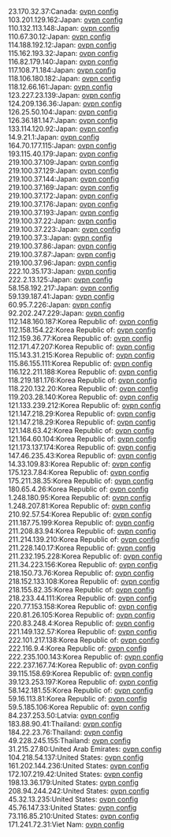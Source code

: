 23.170.32.37:Canada: [ovpn config](vpn/23_170_32_37.ovpn)  
103.201.129.162:Japan: [ovpn config](vpn/103_201_129_162.ovpn)  
110.132.113.148:Japan: [ovpn config](vpn/110_132_113_148.ovpn)  
110.67.30.12:Japan: [ovpn config](vpn/110_67_30_12.ovpn)  
114.188.192.12:Japan: [ovpn config](vpn/114_188_192_12.ovpn)  
115.162.193.32:Japan: [ovpn config](vpn/115_162_193_32.ovpn)  
116.82.179.140:Japan: [ovpn config](vpn/116_82_179_140.ovpn)  
117.108.71.184:Japan: [ovpn config](vpn/117_108_71_184.ovpn)  
118.106.180.182:Japan: [ovpn config](vpn/118_106_180_182.ovpn)  
118.12.66.161:Japan: [ovpn config](vpn/118_12_66_161.ovpn)  
123.227.23.139:Japan: [ovpn config](vpn/123_227_23_139.ovpn)  
124.209.136.36:Japan: [ovpn config](vpn/124_209_136_36.ovpn)  
126.25.50.104:Japan: [ovpn config](vpn/126_25_50_104.ovpn)  
126.36.181.147:Japan: [ovpn config](vpn/126_36_181_147.ovpn)  
133.114.120.92:Japan: [ovpn config](vpn/133_114_120_92.ovpn)  
14.9.21.1:Japan: [ovpn config](vpn/14_9_21_1.ovpn)  
164.70.177.115:Japan: [ovpn config](vpn/164_70_177_115.ovpn)  
193.115.40.179:Japan: [ovpn config](vpn/193_115_40_179.ovpn)  
219.100.37.109:Japan: [ovpn config](vpn/219_100_37_109.ovpn)  
219.100.37.129:Japan: [ovpn config](vpn/219_100_37_129.ovpn)  
219.100.37.144:Japan: [ovpn config](vpn/219_100_37_144.ovpn)  
219.100.37.169:Japan: [ovpn config](vpn/219_100_37_169.ovpn)  
219.100.37.172:Japan: [ovpn config](vpn/219_100_37_172.ovpn)  
219.100.37.176:Japan: [ovpn config](vpn/219_100_37_176.ovpn)  
219.100.37.193:Japan: [ovpn config](vpn/219_100_37_193.ovpn)  
219.100.37.22:Japan: [ovpn config](vpn/219_100_37_22.ovpn)  
219.100.37.223:Japan: [ovpn config](vpn/219_100_37_223.ovpn)  
219.100.37.3:Japan: [ovpn config](vpn/219_100_37_3.ovpn)  
219.100.37.86:Japan: [ovpn config](vpn/219_100_37_86.ovpn)  
219.100.37.87:Japan: [ovpn config](vpn/219_100_37_87.ovpn)  
219.100.37.96:Japan: [ovpn config](vpn/219_100_37_96.ovpn)  
222.10.35.173:Japan: [ovpn config](vpn/222_10_35_173.ovpn)  
222.2.13.125:Japan: [ovpn config](vpn/222_2_13_125.ovpn)  
58.158.192.217:Japan: [ovpn config](vpn/58_158_192_217.ovpn)  
59.139.187.41:Japan: [ovpn config](vpn/59_139_187_41.ovpn)  
60.95.7.226:Japan: [ovpn config](vpn/60_95_7_226.ovpn)  
92.202.247.229:Japan: [ovpn config](vpn/92_202_247_229.ovpn)  
112.148.160.187:Korea Republic of: [ovpn config](vpn/112_148_160_187.ovpn)  
112.158.154.22:Korea Republic of: [ovpn config](vpn/112_158_154_22.ovpn)  
112.159.36.77:Korea Republic of: [ovpn config](vpn/112_159_36_77.ovpn)  
112.171.47.207:Korea Republic of: [ovpn config](vpn/112_171_47_207.ovpn)  
115.143.31.215:Korea Republic of: [ovpn config](vpn/115_143_31_215.ovpn)  
115.86.155.111:Korea Republic of: [ovpn config](vpn/115_86_155_111.ovpn)  
116.122.211.188:Korea Republic of: [ovpn config](vpn/116_122_211_188.ovpn)  
118.219.181.176:Korea Republic of: [ovpn config](vpn/118_219_181_176.ovpn)  
118.220.132.20:Korea Republic of: [ovpn config](vpn/118_220_132_20.ovpn)  
119.203.28.140:Korea Republic of: [ovpn config](vpn/119_203_28_140.ovpn)  
121.133.239.212:Korea Republic of: [ovpn config](vpn/121_133_239_212.ovpn)  
121.147.218.29:Korea Republic of: [ovpn config](vpn/121_147_218_29.ovpn)  
121.147.218.29:Korea Republic of: [ovpn config](vpn/121_147_218_29.ovpn)  
121.148.63.42:Korea Republic of: [ovpn config](vpn/121_148_63_42.ovpn)  
121.164.60.104:Korea Republic of: [ovpn config](vpn/121_164_60_104.ovpn)  
121.173.137.174:Korea Republic of: [ovpn config](vpn/121_173_137_174.ovpn)  
147.46.235.43:Korea Republic of: [ovpn config](vpn/147_46_235_43.ovpn)  
14.33.109.83:Korea Republic of: [ovpn config](vpn/14_33_109_83.ovpn)  
175.123.7.84:Korea Republic of: [ovpn config](vpn/175_123_7_84.ovpn)  
175.211.38.35:Korea Republic of: [ovpn config](vpn/175_211_38_35.ovpn)  
180.65.4.26:Korea Republic of: [ovpn config](vpn/180_65_4_26.ovpn)  
1.248.180.95:Korea Republic of: [ovpn config](vpn/1_248_180_95.ovpn)  
1.248.207.81:Korea Republic of: [ovpn config](vpn/1_248_207_81.ovpn)  
210.92.57.54:Korea Republic of: [ovpn config](vpn/210_92_57_54.ovpn)  
211.187.75.199:Korea Republic of: [ovpn config](vpn/211_187_75_199.ovpn)  
211.208.83.94:Korea Republic of: [ovpn config](vpn/211_208_83_94.ovpn)  
211.214.139.210:Korea Republic of: [ovpn config](vpn/211_214_139_210.ovpn)  
211.228.140.17:Korea Republic of: [ovpn config](vpn/211_228_140_17.ovpn)  
211.232.195.228:Korea Republic of: [ovpn config](vpn/211_232_195_228.ovpn)  
211.34.223.156:Korea Republic of: [ovpn config](vpn/211_34_223_156.ovpn)  
218.150.73.76:Korea Republic of: [ovpn config](vpn/218_150_73_76.ovpn)  
218.152.133.108:Korea Republic of: [ovpn config](vpn/218_152_133_108.ovpn)  
218.155.82.35:Korea Republic of: [ovpn config](vpn/218_155_82_35.ovpn)  
218.233.44.111:Korea Republic of: [ovpn config](vpn/218_233_44_111.ovpn)  
220.77.153.158:Korea Republic of: [ovpn config](vpn/220_77_153_158.ovpn)  
220.81.26.105:Korea Republic of: [ovpn config](vpn/220_81_26_105.ovpn)  
220.83.248.4:Korea Republic of: [ovpn config](vpn/220_83_248_4.ovpn)  
221.149.132.57:Korea Republic of: [ovpn config](vpn/221_149_132_57.ovpn)  
222.101.217.138:Korea Republic of: [ovpn config](vpn/222_101_217_138.ovpn)  
222.116.9.4:Korea Republic of: [ovpn config](vpn/222_116_9_4.ovpn)  
222.235.100.143:Korea Republic of: [ovpn config](vpn/222_235_100_143.ovpn)  
222.237.167.74:Korea Republic of: [ovpn config](vpn/222_237_167_74.ovpn)  
39.115.158.69:Korea Republic of: [ovpn config](vpn/39_115_158_69.ovpn)  
39.123.253.197:Korea Republic of: [ovpn config](vpn/39_123_253_197.ovpn)  
58.142.181.55:Korea Republic of: [ovpn config](vpn/58_142_181_55.ovpn)  
59.16.113.81:Korea Republic of: [ovpn config](vpn/59_16_113_81.ovpn)  
59.5.185.106:Korea Republic of: [ovpn config](vpn/59_5_185_106.ovpn)  
84.237.253.50:Latvia: [ovpn config](vpn/84_237_253_50.ovpn)  
183.88.90.41:Thailand: [ovpn config](vpn/183_88_90_41.ovpn)  
184.22.23.76:Thailand: [ovpn config](vpn/184_22_23_76.ovpn)  
49.228.245.155:Thailand: [ovpn config](vpn/49_228_245_155.ovpn)  
31.215.27.80:United Arab Emirates: [ovpn config](vpn/31_215_27_80.ovpn)  
104.218.54.137:United States: [ovpn config](vpn/104_218_54_137.ovpn)  
161.202.144.236:United States: [ovpn config](vpn/161_202_144_236.ovpn)  
172.107.219.42:United States: [ovpn config](vpn/172_107_219_42.ovpn)  
198.13.36.179:United States: [ovpn config](vpn/198_13_36_179.ovpn)  
208.94.244.242:United States: [ovpn config](vpn/208_94_244_242.ovpn)  
45.32.13.235:United States: [ovpn config](vpn/45_32_13_235.ovpn)  
45.76.147.33:United States: [ovpn config](vpn/45_76_147_33.ovpn)  
73.116.85.210:United States: [ovpn config](vpn/73_116_85_210.ovpn)  
171.241.72.31:Viet Nam: [ovpn config](vpn/171_241_72_31.ovpn)  
